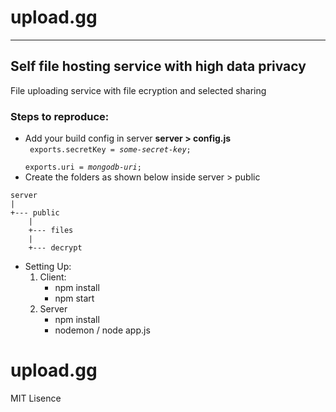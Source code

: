 # upload.gg
___

## Self file hosting service with high data privacy

File uploading service with file ecryption and selected sharing <br/>

### Steps to reproduce:
* Add your build config in server 
	<b> server > config.js </b>
  <br />
  <code>
  		exports.secretKey = *some-secret-key*; <br/>
   		exports.uri = *mongodb-uri*;
  </code>
* Create the folders as shown below inside server > public
```
server
|
+--- public
    |
    +--- files
    |
    +--- decrypt

```
* Setting Up:
  1. Client:
		* npm install
		* npm start
  2. Server
		* npm install
		* nodemon / node app.js



# **upload.gg**

MIT Lisence